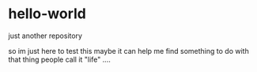 # hello-world
just another repository

so im just here to test this 
maybe it can help me find something to do with 
that thing people call it "life" ....
